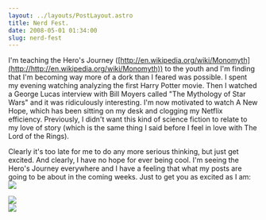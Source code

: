 ```yaml
---
layout: ../layouts/PostLayout.astro
title: Nerd Fest.
date: 2008-05-01 01:34:00
slug: nerd-fest
---
```


I'm teaching the Hero's Journey ([http://en.wikipedia.org/wiki/Monomyth](http://http://en.wikipedia.org/wiki/Monomyth)) to the youth and I'm finding that I'm becoming way more of a dork than I feared was possible. I spent my evening watching analyzing the first Harry Potter movie. Then I watched a George Lucas interview with Bill Moyers called "The Mythology of Star Wars" and it was ridiculously interesting. I'm now motivated to watch A New Hope, which has been sitting on my desk and clogging my Netflix efficiency. Previously, I didn't want this kind of science fiction to relate to my love of story (which is the same thing I said before I feel in love with The Lord of the Rings).  
  
Clearly it's too late for me to do any more serious thinking, but just get excited. And clearly, I have no hope for ever being cool. I'm seeing the Hero's Journey everywhere and I have a feeling that what my posts are going to be about in the coming weeks. Just to get you as excited as I am:  
[![](http://img.dailymail.co.uk/i/pix/2007/06_01/HarryPotterL_468x456.jpg)](http://img.dailymail.co.uk/i/pix/2007/06_01/HarryPotterL_468x456.jpg)  
  
[![](http://www.smh.com.au/ffximage/2005/10/18/batman_begins_big_051018100848275_wideweb__300x371,1.jpg)](http://www.smh.com.au/ffximage/2005/10/18/batman_begins_big_051018100848275_wideweb__300x371,1.jpg)  
![](http://www.foxnews.com/images/286120/0_61_488395_starwars.jpg)